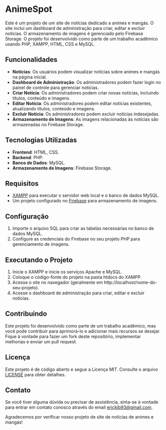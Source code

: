 # AnimeSpot

Este é um projeto de um site de notícias dedicado a animes e mangás. O site inclui um dashboard de administração para criar, editar e excluir notícias. O armazenamento de imagens é gerenciado pelo Firebase Storage. O projeto foi desenvolvido como parte de um trabalho acadêmico usando PHP, XAMPP, HTML, CSS e MySQL.

## Funcionalidades

- **Notícias**: Os usuários podem visualizar notícias sobre animes e mangás na página inicial.
- **Dashboard de Administração**: Os administradores podem fazer login no painel de controle para gerenciar notícias.
- **Criar Notícia**: Os administradores podem criar novas notícias, incluindo títulos, conteúdo e imagens.
- **Editar Notícia**: Os administradores podem editar notícias existentes, atualizando títulos, conteúdo e imagens.
- **Excluir Notícia**: Os administradores podem excluir notícias indesejadas.
- **Armazenamento de Imagens**: As imagens relacionadas às notícias são armazenadas no Firebase Storage.

## Tecnologias Utilizadas

- **Frontend**: HTML, CSS.
- **Backend**: PHP.
- **Banco de Dados**: MySQL.
- **Armazenamento de Imagens**: Firebase Storage.

## Requisitos

- [XAMPP](https://www.apachefriends.org/index.html) para executar o servidor web local e o banco de dados MySQL.
- Um projeto configurado no [Firebase](https://firebase.google.com/) para armazenamento de imagens.

## Configuração

1. Importe o arquivo SQL para criar as tabelas necessárias no banco de dados MySQL.
2. Configure as credenciais do Firebase no seu projeto PHP para gerenciamento de imagens.

## Executando o Projeto

1. Inicie o XAMPP e inicie os serviços Apache e MySQL.
2. Coloque o código-fonte do projeto na pasta htdocs do XAMPP.
3. Acesse o site no navegador (geralmente em http://localhost/nome-do-seu-projeto).
4. Acesse o dashboard de administração para criar, editar e excluir notícias.

## Contribuindo

Este projeto foi desenvolvido como parte de um trabalho acadêmico, mas você pode contribuir para aprimorá-lo e adicionar mais recursos se desejar. Fique à vontade para fazer um fork deste repositório, implementar melhorias e enviar um pull request.

## Licença

Este projeto é de código aberto e segue a Licença MIT. Consulte o arquivo [LICENSE](LICENSE) para obter detalhes.

## Contato

Se você tiver alguma dúvida ou precisar de assistência, sinta-se à vontade para entrar em contato conosco através do email erickjb93@gmail.com.

Agradecemos por verificar nosso projeto de site de notícias de animes e mangás!

